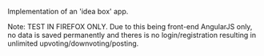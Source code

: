 Implementation of an 'idea box' app.

Note: TEST IN FIREFOX ONLY. 
Due to this being front-end AngularJS only, no data is saved permanently and theres is no login/registration resulting in unlimited upvoting/downvoting/posting.